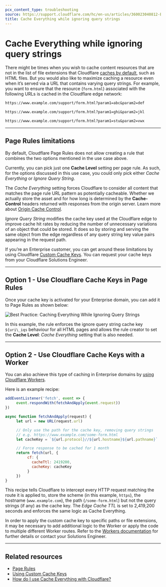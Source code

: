 ```yaml
---
pcx_content_type: troubleshooting
source: https://support.cloudflare.com/hc/en-us/articles/360023040812-Best-Practice-Caching-Everything-While-Ignoring-Query-Strings
title: Cache Everything while ignoring query strings
---
```


# Cache Everything while ignoring query strings

There might be times when you wish to cache content resources that are not in the list of file extensions that Cloudflare [caches by default](/cache/concepts/default-cache-behavior/), such as HTML files. But you would also like to maximize caching a resource even when it’s served via a URL that contains varying query strings. For example, you want to ensure that the resource (`form.html`) associated with the following URLs is cached in the Cloudflare edge network:

```txt
https://www.example.com/support/form.html?param1=abc&param2=def

https://www.example.com/support/form.html?param1=ghi&param2=jkl

https://www.example.com/support/form.html?param1=stu&param2=vwx
```
___

## Page Rules limitations

By default, Cloudflare Page Rules does not allow creating a rule that combines the two options mentioned in the use case above.

Currently, you can pick just one **Cache Level** setting per page rule. As such, for the options discussed in this use case, you could only pick either _Cache Everything_ or _Ignore Query String_.

The _Cache Everything_ setting forces Cloudflare to consider all content that matches the page rule URL pattern as potentially cacheable. Whether we actually store the asset and for how long is determined by the **Cache-Control** headers returned with responses from the origin server. Learn more about [Origin Cache Control](/cache/concepts/cache-control/).

_Ignore Query String_ modifies the cache key used at the Cloudflare edge to improve cache hit rates by reducing the number of unnecessary variations of an object that could be stored. It does so by storing and serving the same object from the edge regardless of any query string key value pairs appearing in the request path.

If you’re an Enterprise customer, you can get around these limitations by using Cloudflare [Custom Cache Keys](/cache/how-to/cache-keys/). You can request your cache keys from your Cloudflare Solutions Engineer.

___

## Option 1 - Use Cloudflare Cache Keys in Page Rules

Once your cache key is activated for your Enterprise domain, you can add it to Page Rules as shown below:

![Best Practice: Caching Everything While Ignoring Query Strings
](/images/support/hc-import-cf_page_rules_custom_cache_key.png)

In this example, the rule enforces the ignore query string cache key `${uri\_iqs` behaviour for all HTML pages and allows the rule creator to set the **Cache Level**: _Cache Everything_ setting that is also needed.

___

## Option 2 - Use Cloudflare Cache Keys with a Worker

You can also achieve this type of caching in Enterprise domains by [using Cloudflare Workers](/workers/examples/cache-using-fetch/).

Here is an example recipe:

```js
addEventListener('fetch', event => {
     event.respondWith(fetchAndApply(event.request))
})

async function fetchAndApply(request) {
     let url = new URL(request.url)

     // Only use the path for the cache key, removing query strings
     // e.g. https://www.example.com/some-form.html
     let cacheKey = `${url.protocol}//${url.hostname}${url.pathname}`

     // Force response to be cached for 1 month
     return fetch(url, {
          cf: {
            cacheTtl: 2419200,
            cacheKey: cacheKey
          }
     })
}
```

This recipe tells Cloudflare to intercept every HTTP request matching the route it is applied to, store the scheme (in this example, `https`), the hostname (`www.example.com`), the path (`/some-form.html`) but not the query strings (if any) as the cache key. The _Edge Cache TTL_ is set to 2,419,200 seconds and enforces the same logic as Cache Everything.

In order to apply the custom cache key to specific paths or file extensions, it may be necessary to add additional logic to the Worker or apply the code to multiple different Worker routes. Refer to the [Workers documentation](/workers/) for further details or contact your Solutions Engineer.

___

## Related resources

-   [Page Rules](/rules/page-rules/)
-   [Using Custom Cache Keys](/cache/how-to/cache-keys/)
-   [How do I use Cache Everything with Cloudflare?](/cache/concepts/customize-cache/)
